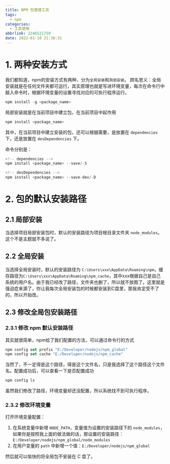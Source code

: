 ```yaml
---
title: NPM 包管理工具
tags:
  - npm
categories:
  - 工具使用
abbrlink: 2246521759
date: 2022-01-10 21:38:31
---
```


# 1. 两种安装方式

我们都知道，npm的安装方式有两种，分为`全局安装`和`局部安装`。
顾名思义：全局安装就是在任何文件夹都可运行，其实原理也就是写进环境变量，每次在命令行中敲入命令时，根据环境变量的设置寻找对应的可执行程序运行。

``` javascript
npm install -g <package_name>
```

局部安装就是在当前项目中建立包，在当前项目中起作用

``` javascript
npm install <package_name>
```

其中，在当前项目中建立安装的包，还可以根据需要，是放置在 `dependencies` 下，还是放置在 `desDependencies` 下。

命令分别是：

``` javascript
<!-- dependencies -->
npm install <package_name> --save/-S

<!-- desDependencies -->
npm install <package_name> --save-dev/-D
```

# 2. 包的默认安装路径

## 2.1 局部安装

当选择项目局部安装包时，默认的安装路径为项目根目录文件夹 `node_modules`。这个不是主题就不多说了。

## 2.2 全局安装

当选择全局安装时，默认的安装路径为 `C:\Users\xxx\AppData\Roaming\npm`，缓存路径为`C:\Users\xxx\AppData\Roaming\npm_cache`，其中xxx根据自己是自己系统的用户名。由于我已经改了路径，文件夹也删了，所以就不放图了。这里就是强迫症来源了，你让我每次全局安装包的时候都安装到C盘里，那我肯定受不了的，所以开始改。

## 2.3 修改全局包安装路径

### 2.3.1 修改 npm 默认安装路径

其实就很简单，npm给了我们配置的方法，可以通过命令行的方式

``` javascript
npm config set prefix "E:/Developer/nodejs/npm_global"
npm config set cache "E:/Developer/nodejs/npm_cache"
```

当然了，不一定得是这个路径，得是这个文件名，只是我选择了这个路径这个文件名。配置成功后，可以查看一下是否配置成功

``` javascript
npm config ls
```

虽然我们修改了路径，环境变量却还没配置，所以系统找不到可执行程序。

### 2.3.2 修改环境变量

打开环境变量配置：

1. 在系统变量中新增 `NODE_PATH`，变量值为设置的安装路径下的 `node_modules`，如果你是按照我上面的做法做的话，那设置的安装路径：`E:/Developer/nodejs/npm_global/node_modules`
2. 在用户变量的 `path` 中新增一个值：`E:/Developer/nodejs/npm_global`

然后就可以愉快的将全局包不安装在 C 盘了。